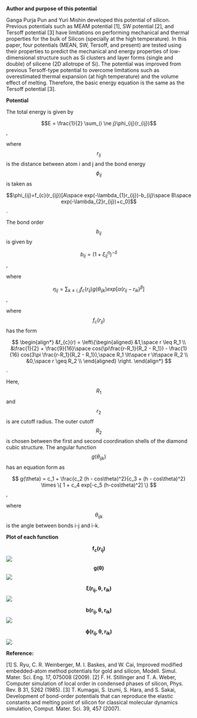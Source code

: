 **Author and purpose of this potential**

Ganga Purja Pun and Yuri Mishin developed this potential of silicon. Previous potentials such as MEAM potential [1], SW potential [2], and Tersoff potential [3] have limitations on performing mechanical and thermal properties for the bulk of Silicon (specially at the high temperature). In this paper, four potentials (MEAN, SW, Tersoff, and present) are tested using their properties to predict the mechanical and energy properties of low-dimensional structure such as Si clusters and layer forms (single and double) of silicene (2D allotrope of Si). The potential was improved from previous Tersoff-type potential to overcome limitations such as overestimated thermal expansion (at high temperature) and the volume effect of melting. Therefore, the basic energy equation is the same as the Tersoff potential [3]. 

**Potential**

The total energy is given by 

$$E = \frac{1}{2} \sum_{i \ne j}\phi_{ij}(r_{ij})$$,

where $$r_{ij}$$ is the distance between atom i and j and the bond energy $$\phi_{ij}$$ is taken as

$$\phi_{ij}=f_{c}(r_{ij})[A\space exp(-\lambda_{1}r_{ij})-b_{ij}\space B\space exp(-\lambda_{2}r_{ij})+c_0]$$.

The bond order $$b_{ij}$$ is given by 

$$b_{ij} = (1+\xi_{ij}^\eta)^{-\delta}$$,

where 

$$\eta_{ij} = \sum_{k\ne i,j}f_{c}(r_{ij})g(\theta_{ijk})exp[\alpha(r_{ij}-r_{ik})^\beta]$$,

where $$f_{c} (r_{ij})$$ has the form

$$
\begin{align*}
&f_{c}(r) = \left\{\begin{aligned}
&1,\space r \leq  R_1 \\
&\frac{1}{2} + \frac{9}{16}\space cos(\pi\frac{r-R_1}{R_2 - R_1}) - \frac{1}{16} cos(3\pi \frac{r-R_1}{R_2 - R_1}),\space R_1 \lt\space r \lt\space R_2  \\
&0,\space r \geq R_2 \\
\end{aligned}
\right.
\end{align*}
$$.

Here, $$R_1$$and $$r_2$$ is are cutoff radius. The outer cutoff  $$R_2$$  is chosen between the first and second coordination shells of the diamond cubic structure. The angular function $$g(\theta_{ijk})$$ has an equation form as

$$
g(\theta) = c_1 + \frac{c_2 (h - cos\theta)^2}{c_3 + (h - cos\theta)^2} \times \{ 1 + c_4 exp[-c_5 (h-cos\theta)^2] \} 
$$,

where $$\theta_{ijk}$$ is the angle between bonds i-j and i-k.

**Plot of each function**

$$\boldsymbol{f_c(r_{ij})}$$
![](/wimage/MD_184422512875_000/MKChoi/plot_of_fc)
$$\boldsymbol{g(\theta)}$$
![](/wimage/MD_184422512875_000/MKChoi/plot_of_g)

$$\boldsymbol{\xi(r_{ij},\theta,r_{ik})}$$
![](/wimage/MD_184422512875_000/MKChoi/plot_of_xi)

$$\boldsymbol{b(r_{ij},\theta,r_{ik})}$$
![](/wimage/MD_184422512875_000/MKChoi/plot_of_xi)

$$\boldsymbol{\phi(r_{ij},\theta,r_{ik})}$$
![](/wimage/MD_184422512875_000/MKChoi/plot_of_E)

**Reference:**

[1] S. Ryu, C. R. Weinberger, M. I. Baskes, and W. Cai, Improved modified embedded-atom method potentials for gold and silicon, Modell. Simul. Mater. Sci. Eng. 17, 075008 (2009).
[2] F. H. Stillinger and T. A. Weber, Computer simulation of local order in condensed phases of silicon, Phys. Rev. B 31, 5262 (1985).
[3] T. Kumagai, S. Izumi, S. Hara, and S. Sakai, Development of bond-order potentials that can reproduce the elastic constants and melting point of silicon for classical molecular dynamics simulation, Comput. Mater. Sci. 39, 457 (2007).


